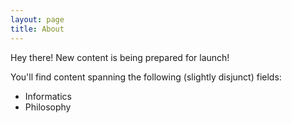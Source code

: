 ```yaml
---
layout: page
title: About
---
```


<p class="message">
  Hey there! New content is being prepared for launch!
</p>

You'll find content spanning the following (slightly disjunct) fields:

* Informatics 
* Philosophy
